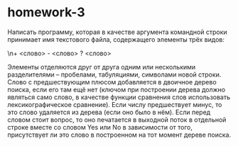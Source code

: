 # homework-3
Написать программу, которая в качестве аргумента командной строки принимает имя текстового файла, содержащего элементы трёх видов:

\n+ <слово>
\- <слово>
\? <слово>

Элементы отделяются друг от друга одним или несколькими разделителями – пробелами, табуляциями, символами новой строки.
Слово с предшествующим плюсом добавляется в двоичное дерево поиска, если его там ещё нет (ключом при построении дерева должно являться само слово, в качестве функции сравнения слов использовать лексикографическое сравнение). Если числу предшествует минус, то это слово удаляется из дерева (если оно было в нём). Если перед словом стоит вопрос, то оно печатается в выходной поток в отдельной строке вместе со словом Yes или No в зависимости от того, присутствует ли это слово в построенном на тот момент дереве поиска.
